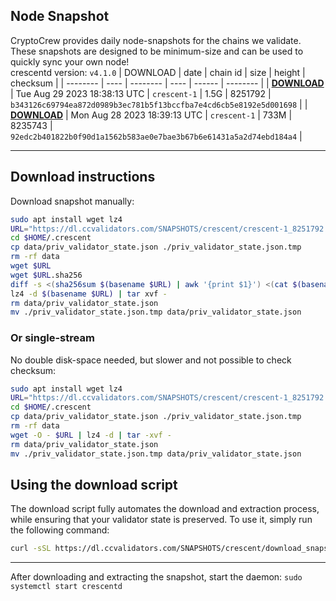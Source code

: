 ## Node Snapshot
CryptoCrew provides daily node-snapshots for the chains we validate. These snapshots are designed to be minimum-size and can be used to quickly sync your own node!  
crescentd version: `v4.1.0`
| DOWNLOAD | date | chain id | size | height | checksum |
| -------- | ---- | -------- | ---- | ------ | -------- |
| **[DOWNLOAD](https://dl.ccvalidators.com/SNAPSHOTS/$CHAIN_NAME/crescent-1_8251792.tar.lz4)** | Tue Aug 29 2023 18:38:13 UTC | `crescent-1` | 1.5G | 8251792 | `b343126c69794ea872d0989b3ec781b5f13bccfba7e4cd6cb5e8192e5d001698` |
| **[DOWNLOAD](https://dl.ccvalidators.com/SNAPSHOTS/$CHAIN_NAME/crescent-1_8235743.tar.lz4)** | Mon Aug 28 2023 18:39:13 UTC | `crescent-1` | 733M | 8235743 | `92edc2b401822b0f90d1a1562b583ae0e7bae3b67b6e61431a5a2d74ebd184a4` |

---

## Download instructions
Download snapshot manually:
```sh
sudo apt install wget lz4
URL="https://dl.ccvalidators.com/SNAPSHOTS/crescent/crescent-1_8251792.tar.lz4"
cd $HOME/.crescent
cp data/priv_validator_state.json ./priv_validator_state.json.tmp
rm -rf data
wget $URL
wget $URL.sha256
diff -s <(sha256sum $(basename $URL) | awk '{print $1}') <(cat $(basename $URL).sha256)
lz4 -d $(basename $URL) | tar xvf -
rm data/priv_validator_state.json
mv ./priv_validator_state.json.tmp data/priv_validator_state.json
```

### Or single-stream
No double disk-space needed, but slower and not possible to check checksum:
```sh
sudo apt install wget lz4
URL="https://dl.ccvalidators.com/SNAPSHOTS/crescent/crescent-1_8251792.tar.lz4"
cd $HOME/.crescent
cp data/priv_validator_state.json ./priv_validator_state.json.tmp
rm -rf data
wget -O - $URL | lz4 -d | tar -xvf -
rm data/priv_validator_state.json
mv ./priv_validator_state.json.tmp data/priv_validator_state.json
```





## Using the download script

The download script fully automates the download and extraction process, while ensuring that your validator state is preserved. To use it, simply run the following command:
```sh
curl -sSL https://dl.ccvalidators.com/SNAPSHOTS/crescent/download_snapshot.sh | bash
```
---

After downloading and extracting the snapshot, start the daemon: `sudo systemctl start crescentd`


